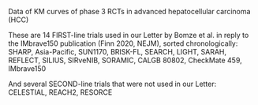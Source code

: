 Data of KM curves of phase 3 RCTs in advanced hepatocellular carcinoma (HCC)  

These are 14 FIRST-line trials used in our Letter by Bomze et al. in reply to the IMbrave150 publication (Finn 2020, NEJM), sorted chronologically:  
SHARP, Asia-Pacific, SUN1170, BRISK-FL, SEARCH, LIGHT, SARAH, REFLECT, SILIUS, SIRveNIB, SORAMIC, CALGB 80802, CheckMate 459, IMbrave150  

And several SECOND-line trials that were not used in our Letter:  
CELESTIAL, REACH2, RESORCE
